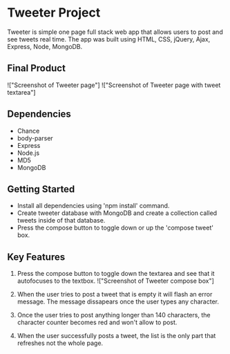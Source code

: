 # Tweeter Project

Tweeter is simple one page full stack web app that allows users to post and see tweets real time. The app was built using HTML, CSS, jQuery, Ajax, Express, Node, MongoDB.

## Final Product

!["Screenshot of Tweeter page"]
!["Screenshot of Tweeter page with tweet textarea"]


## Dependencies

- Chance
- body-parser
- Express
- Node.js
- MD5
- MongoDB


## Getting Started

- Install all dependencies using 'npm install' command.
- Create tweeter database with MongoDB and create a collection called tweets inside of that database.
- Press the compose button to toggle down or up the 'compose tweet' box.

## Key Features

1. Press the compose button to toggle down the textarea and see that it autofocuses to the textbox.
!["Screenshot of Tweeter compose box"]

2. When the user tries to post a tweet that is empty it will flash an error message. The message dissapears once the user types any character.

3. Once the user tries to post anything longer than 140 characters, the character counter becomes red and won't allow to post.

4. When the user successfully posts a tweet, the list is the only part that refreshes not the whole page.